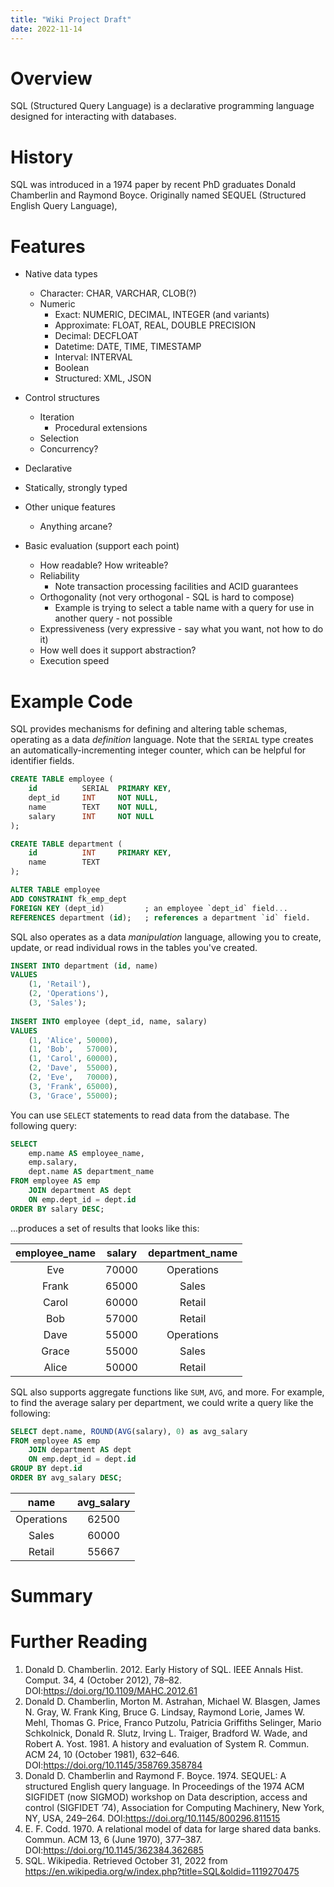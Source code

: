 ```yaml
---
title: "Wiki Project Draft"
date: 2022-11-14
---
```


# Overview

SQL (Structured Query Language) is a declarative programming language designed for interacting with databases.

# History

SQL was introduced in a 1974 paper by recent PhD graduates Donald Chamberlin and Raymond Boyce. Originally named SEQUEL (Structured English Query Language),

# Features

* Native data types
	* Character: CHAR, VARCHAR, CLOB(?)
	* Numeric
		* Exact: NUMERIC, DECIMAL, INTEGER (and variants)
		* Approximate: FLOAT, REAL, DOUBLE PRECISION
		* Decimal: DECFLOAT
		* Datetime: DATE, TIME, TIMESTAMP
		* Interval: INTERVAL
		* Boolean
		* Structured: XML, JSON
* Control structures
	* Iteration
		* Procedural extensions
	* Selection
	* Concurrency?
* Declarative
* Statically, strongly typed
* Other unique features
	* Anything arcane?

* Basic evaluation (support each point)
	* How readable? How writeable?
	* Reliability
		* Note transaction processing facilities and ACID guarantees
	* Orthogonality (not very orthogonal - SQL is hard to compose)
		* Example is trying to select a table name with a query for use in another query - not possible
	* Expressiveness (very expressive - say what you want, not how to do it)
	* How well does it support abstraction?
	* Execution speed

# Example Code

SQL provides mechanisms for defining and altering table schemas, operating as a data *definition* language. Note that the `SERIAL` type creates an automatically-incrementing integer counter, which can be helpful for identifier fields.

```sql
CREATE TABLE employee (
    id 	  	    SERIAL 	PRIMARY KEY,
	dept_id     INT 	NOT NULL,
    name 	  	TEXT 	NOT NULL,
    salary  	INT 	NOT NULL
);

CREATE TABLE department (
    id 			INT 	PRIMARY KEY,
    name 		TEXT
);

ALTER TABLE employee
ADD CONSTRAINT fk_emp_dept
FOREIGN KEY (dept_id)         ; an employee `dept_id` field...
REFERENCES department (id);   ; references a department `id` field.
```

SQL also operates as a data *manipulation* language, allowing you to create, update, or read individual rows in the tables you've created.

```sql
INSERT INTO department (id, name)
VALUES
	(1, 'Retail'),
    (2, 'Operations'),
    (3, 'Sales');
    
INSERT INTO employee (dept_id, name, salary)
VALUES
	(1, 'Alice', 50000),
	(1, 'Bob',   57000),
    (1, 'Carol', 60000),
    (2, 'Dave',  55000),
    (2, 'Eve',   70000),
    (3, 'Frank', 65000),
    (3, 'Grace', 55000);
```

You can use `SELECT` statements to read data from the database. The following query:

```sql
SELECT
	emp.name AS employee_name,
    emp.salary,
    dept.name AS department_name
FROM employee AS emp
	JOIN department AS dept 
    ON emp.dept_id = dept.id
ORDER BY salary DESC;
```

...produces a set of results that looks like this:

| employee_name | salary | department_name |
| :-----------: | :----: | :-------------: |
| Eve           | 70000  | Operations      |
| Frank         | 65000  | Sales           |
| Carol         | 60000  | Retail          |
| Bob           | 57000  | Retail          |
| Dave          | 55000  | Operations      |
| Grace         | 55000  | Sales           |
| Alice         | 50000  | Retail          |

SQL also supports aggregate functions like `SUM`, `AVG`, and more. For example, to find the average salary per department, we could write a query like the following:

```sql
SELECT dept.name, ROUND(AVG(salary), 0) as avg_salary
FROM employee AS emp
	JOIN department AS dept
	ON emp.dept_id = dept.id
GROUP BY dept.id
ORDER BY avg_salary DESC;
```

| name       | avg_salary |
| :--------: | :--------: |
| Operations | 62500      |
| Sales      | 60000      |
| Retail     | 55667      |

# Summary



# Further Reading

1. Donald D. Chamberlin. 2012. Early History of SQL. IEEE Annals Hist. Comput. 34, 4 (October 2012), 78–82. DOI:https://doi.org/10.1109/MAHC.2012.61
2. Donald D. Chamberlin, Morton M. Astrahan, Michael W. Blasgen, James N. Gray, W. Frank King, Bruce G. Lindsay, Raymond Lorie, James W. Mehl, Thomas G. Price, Franco Putzolu, Patricia Griffiths Selinger, Mario Schkolnick, Donald R. Slutz, Irving L. Traiger, Bradford W. Wade, and Robert A. Yost. 1981. A history and evaluation of System R. Commun. ACM 24, 10 (October 1981), 632–646. DOI:https://doi.org/10.1145/358769.358784
3. Donald D. Chamberlin and Raymond F. Boyce. 1974. SEQUEL: A structured English query language. In Proceedings of the 1974 ACM SIGFIDET (now SIGMOD) workshop on Data description, access and control (SIGFIDET ’74), Association for Computing Machinery, New York, NY, USA, 249–264. DOI:https://doi.org/10.1145/800296.811515
4. E. F. Codd. 1970. A relational model of data for large shared data banks. Commun. ACM 13, 6 (June 1970), 377–387. DOI:https://doi.org/10.1145/362384.362685
5. SQL. Wikipedia. Retrieved October 31, 2022 from https://en.wikipedia.org/w/index.php?title=SQL&oldid=1119270475